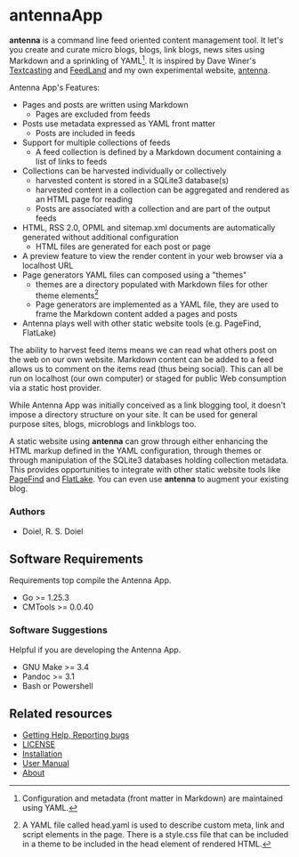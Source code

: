 

# antennaApp

**antenna** is a command line feed oriented content management tool. It let's you create and curate micro blogs, blogs, link blogs, news sites using Markdown and a sprinkling of YAML[^1]. It is inspired by Dave Winer's [Textcasting](https://textcasting.org) and [FeedLand](https://feedland.org) and my own experimental website, [antenna](https://rsdoiel.github.io/antenna).

[^1]: Configuration and metadata (front matter in Markdown) are maintained using YAML.

Antenna App's Features:

- Pages and posts are written using Markdown
  - Pages are excluded from feeds
- Posts use metadata expressed as YAML front matter
  - Posts are included in feeds
- Support for multiple collections of feeds
  - A feed collection is defined by a Markdown document containing a list of links to feeds
- Collections can be harvested individually or collectively
  - harvested content is stored in a SQLite3 database(s)
  - harvested content in a collection can be aggregated and rendered as an HTML page for reading
  - Posts are associated with a collection and are part of the output feeds
- HTML, RSS 2.0, OPML and sitemap.xml documents are automatically generated without additional configuration
  - HTML files are generated for each post or page 
- A preview feature to view the render content in your web browser via a localhost URL
- Page generators YAML files can composed using a "themes"
  - themes are a directory populated with Markdown files for other theme elements[^2]
  - Page generators are implemented as a YAML file, they are used to frame the Markdown content added a pages and posts
- Antenna plays well with other static website tools (e.g. PageFind, FlatLake)

[^2]: A YAML file called head.yaml is used to describe custom meta, link and script elements in the page. There is a style.css file that can be included in a theme to be included in the head element of rendered HTML.

The ability to harvest feed items means we can read what others post on the web on our own website. Markdown content can be added to a feed allows us to comment on the items read (thus being social). This can all be run on localhost (our own computer) or staged for public Web consumption via a static host provider.

While Antenna App was initially conceived as a link blogging tool, it doesn't impose a directory structure on your site. It can be used for general purpose sites, blogs, microblogs and linkblogs too.

A static website using **antenna** can grow through either enhancing the HTML markup defined in the YAML configuration, through themes or through manipulation of the SQLite3 databases holding collection metadata. This provides opportunities to integrate with other static website tools like [PageFind](https://pagefind.app "A browser side search engine") and [FlatLake](https://flatlake.app "A static JSON API driven by front matter in Markdown documents"). You can even use **antenna** to augment your existing blog.

### Authors

- Doiel, R. S. Doiel

## Software Requirements

Requirements top compile the Antenna App.

- Go >= 1.25.3
- CMTools >= 0.0.40

### Software Suggestions

Helpful if you are developing the Antenna App.

- GNU Make >= 3.4
- Pandoc >= 3.1
- Bash or Powershell


## Related resources

- [Getting Help, Reporting bugs](https://github.com/rsdoiel/antennaApp/issues)
- [LICENSE](https://www.gnu.org/licenses/agpl-3.0.en.html)
- [Installation](INSTALL.md)
- [User Manual](user_manual.md)
- [About](about.md)

